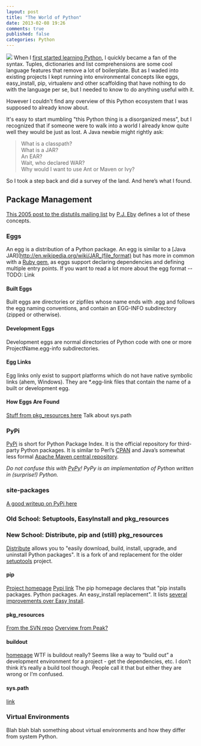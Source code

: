 ```yaml
---
layout: post
title: "The World of Python"
date: 2013-02-08 19:26
comments: true
published: false
categories: Python
---
```

![](/assets/images/world-of-python.png)
When I [first started learning Python](http://code.google.com/edu/languages/google-python-class/), I quickly became a fan of the syntax.  Tuples, dictionaries and list comprehensions are some cool language features that remove a lot of boilerplate.  But as I waded into existing projects I kept running into environmental concepts like eggs, easy\_install, pip, virtualenv and other scaffolding that have nothing to do with the language per se, but I needed to know to do anything useful with it.

However I couldn't find any overview of this Python ecosystem that I was supposed to already know about.

It's easy to start mumbling "this Python thing is a disorganized mess", but I recognized that if someone were to walk into a world I already know quite well they would be just as lost.  A Java newbie might rightly ask:

> What is a classpath?<br/>
> What is a JAR?<br/>
> An EAR?<br/>
> Wait, who declared WAR?<br/>
> Why would I want to use Ant or Maven or Ivy?<br/>

So I took a step back and did a survey of the land.  And here’s what I found.

<!-- more -->

## Package Management
[This 2005 post to the distutils mailing list](http://mail.python.org/pipermail/distutils-sig/2005-June/004652.html) by [P.J. Eby](http://dirtsimple.org/programming/) defines a lot of these concepts.

### Eggs
An egg is a distribution of a Python package.  An egg is similar to a [Java JAR](http://en.wikipedia.org/wiki/JAR_(file_format) but has more in common with a [Ruby gem](http://docs.rubygems.org/read/chapter/1#page22), as eggs support declaring dependencies and defining multiple entry points.  If you want to read a lot more about the egg format --TODO: Link

#### Built Eggs
Built eggs are directories or zipfiles whose name ends with .egg and follows the egg naming conventions, and contain an EGG-INFO subdirectory (zipped or otherwise).

#### Development Eggs
Development eggs are normal directories of Python code with one or more ProjectName.egg-info subdirectories.

#### Egg Links
Egg links only exist to support platforms which do not have native symbolic links (ahem, Windows).  They are \*.egg-link files that contain the name of a built or development egg.

#### How Eggs Are Found
[Stuff from pkg\_resources here](http://packages.python.org/distribute/pkg_resources.html#overview)
Talk about sys.path


### PyPi
[PyPi](http://pypi.python.org/pypi) is short for Python Package Index.  It is the official repository for third-party Python packages.  It is similar to Perl’s [CPAN](http://www.cpan.org/) and Java’s somewhat less formal [Apache Maven central repository](http://search.maven.org/).

*Do not confuse this with [PyPy](http://pypy.org/)!  PyPy is an implementation of Python written in (surprise!) Python.*


### site-packages
[A good writeup on PyPi here](http://wiki.python.org/moin/CheeseShopTutorial)


### Old School: Setuptools, EasyInstall and pkg\_resources

### New School: Distribute, pip and (still) pkg\_resources
[Distribute](http://packages.python.org/distribute/) allows you to "easily download, build, install, upgrade, and uninstall Python packages".  It is a fork of and replacement for the older [setuptools](http://pypi.python.org/pypi/setuptools) project.

#### pip
[Project homepage](http://www.pip-installer.org/)
[Pypi link](http://pypi.python.org/pypi/pip)
The pip homepage declares that "pip installs packages. Python packages. An easy\_install replacement".  It lists [several improvements over Easy Install](http://www.pip-installer.org/en/latest/other-tools.html#pip-compared-to-easy-install).

#### pkg\_resources
[From the SVN repo](http://svn.python.org/projects/sandbox/trunk/setuptools/pkg_resources.py)
[Overview from Peak?](http://peak.telecommunity.com/DevCenter/PkgResources#overview)

#### buildout
[homepage](http://www.buildout.org/)
WTF is buildout really?  Seems like a way to “build out” a development environment for a project - get the dependencies, etc.  I don’t think it’s really a build tool though.  People call it that but either they are wrong or I’m confused.

#### sys.path
[link](http://docs.python.org/library/sys.html#sys.path)

### Virtual Environments
Blah blah blah something about virtual environments and how they differ from system Python.


